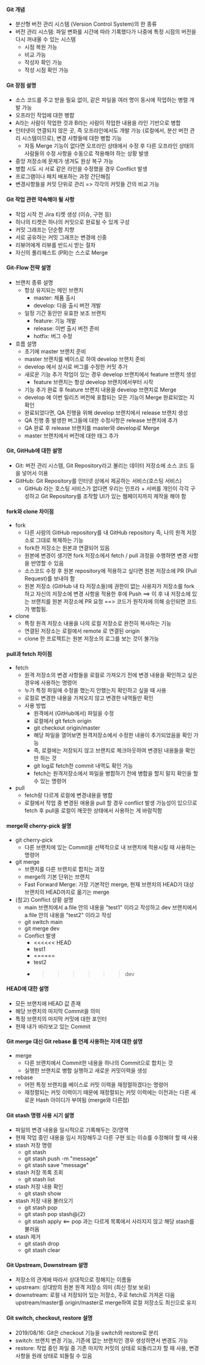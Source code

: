 #### Git 개념

- 분산형 버전 관리 시스템 (Version Control System)의 한 종류
- 버전 관리 시스템: 파일 변화를 시간에 따라 기록했다가 나중에 특정 시점의 버전을 다시 꺼내올 수 있는 시스템
  - 시점 복원 가능
  - 비교 가능
  - 작성자 확인 가능
  - 작성 시점 확인 가능

#### Git 장점 설명

- 소스 코드를 주고 받을 필요 없이, 같은 파일을 여러 명이 동시에 작업하는 병렬 개발 가능
- 오프라인 작업에 대한 병햡
- A라는 사람이 작업한 것과 B라는 사람이 작업한 내용을 라인 기반으로 병합
- 인터넷이 연결되지 않은 곳, 즉 오프라인에서도 개발 가능 (로컬에서, 분산 버전 관리 시스템이므로), 변경 사항들에 대한 병합 기능
  - 자동 Merge 기능이 없다면 오프라인 상태에서 수정 후 다른 오프라인 상태의 사람들의 수정 사항을 수동으로 적용해야 하는 상황 발생
- 중앙 저장소에 문제가 생겨도 원상 복구 가능
- 병합 시도 시 서로 같은 라인을 수정했을 경우 Conflict 발생
- 프로그램이나 패치 배포하는 과정 간단해짐
- 변경사항들을 커밋 단위로 관리 => 각각의 커밋들 간의 비교 가능

#### Git 작업 관련 약속해야 될 사항

- 작업 시작 전 Jira 티켓 생성 (이슈, 구현 등)
- 하나의 티켓은 하나의 커밋으로 완료될 수 있게 구성
- 커밋 그래프는 단순함 지향
- 서로 공유하는 커밋 그래프는 변경에 신중
- 리뷰어에게 리뷰를 반드시 받는 절차
- 자신의 풀리퀘스트 (PR)는 스스로 Merge

#### Git-Flow 전략 설명

- 브랜치 종류 설명
  - 항상 유지되는 메인 브랜치
    - master: 제품 출시
    - develop: 다음 출시 버전 개발
  - 일정 기간 동안만 유효한 보조 브랜치
    - feature: 기능 개발
    - release: 이번 출시 버전 준비
    - hotfix: 버그 수정
- 흐름 설명
  - 초기에 master 브랜치 준비
  - master 브랜치를 베이스로 하여 develop 브랜치 준비
  - develop 에서 상시로 버그를 수정한 커밋 추가
  - 새로운 기능 추가 작업이 있는 경우 develop 브랜치에서 feature 브랜치 생성
    - feature 브랜치는 항상 develop 브랜치에서부터 시작
  - 기능 추가 완료 후 feature 브랜치 내용을 develop 브랜치로 Merge
  - develop 에 이번 릴리즈 버전에 포함되는 모든 기능이 Merge 완료되었는 지 확인
  - 완료되었다면, QA 진행을 위해 develop 브랜치에서 release 브랜치 생성
  - QA 진행 중 발생한 버그들에 대한 수정사항은 release 브랜치에 추가
  - QA 완료 후 release 브랜치를 master와 develop로 Merge
  - master 브랜치에서 버전에 대한 태그 추가

#### Git, GitHub에 대한 설명

- Git: 버전 관리 시스템, Git Repository라고 불리는 데이터 저장소에 소스 코드 등을 넣어서 이용
- GitHub: Git Repository를 인터넷 상에서 제공하는 서비스(호스팅 서비스)
  - GitHub 라는 호스팅 서비스가 없다면 우리는 인프라 + 서버를 개인이 각각 구성하고 Git Repository를 조작할 UI가 있는 웹페이지까지 제작을 해야 함

#### fork와 clone 차이점

- fork
  - 다른 사람의 GitHub repository를 내 GitHub repository 즉, 나의 원격 저장소로 그대로 복제하는 기능
  - fork한 저장소는 원본과 연결되어 있음
  - 원본에 변경이 생기면 fork 저장소에서 fetch / pull 과정을 수행하면 변경 사항을 반영할 수 있음
  - 소스코드 수정 후 원본 repository에 적용하고 싶다면 원본 저장소에 PR (Pull Request)를 보내야 함
  - 원본 저장소 (GitHub 내 타 저장소들)에 권한이 없는 사용자가 저장소를 fork하고 자신의 저장소에 변경 사항을 적용한 후에 Push ==> 이 후 내 저장소에 있는 브랜치를 원본 저장소에 PR 요청 ==> 코드가 원작자에 의해 승인되면 코드가 병합됨.
- clone
  - 특정 원격 저장소 내용을 나의 로컬 저장소로 완전히 복사하는 기능
  - 연결된 저장소는 로컬에서 remote 로 연결된 origin
  - clone 한 프로젝트는 원본 저장소의 로그를 보는 것이 불가능

#### pull과 fetch 차이점

- fetch
  - 원격 저장소의 변경 사항들을 로컬로 가져오기 전에 변경 내용을 확인하고 싶은 경우에 사용하는 명령어
  - 누가 특정 파일에 수정을 했는지 안했는지 확인하고 싶을 때 사용
  - 로컬로 변경한 내용을 가져오지 않고 변경한 내역들만 확인
  - 사용 방법
    - 원격에서 (GitHub에서) 파일을 수정
    - 로컬에서 git fetch origin
    - git checkout origin/master
    - 해당 파일을 열어보면 원격저장소에서 수정한 내용이 추가되었음을 확인 가능
    - 즉, 로컬에는 저장되지 않고 브랜치로 체크아웃하여 변경된 내용들을 확인만 하는 것
    - git log로 fetch한 commit 내역도 확인 가능
    - fetch는 원격저장소에서 파일을 병합하기 전에 병합을 할지 말지 확인을 할수 있는 명령어
- pull
  - fetch랑 다르게 로컬에 변경내용을 병합
  - 로컬에서 작업 중 변경된 애용을 pull 할 경우 conflict 발생 가능성이 있으므로 fetch 후 pull을 로컬이 깨끗한 상태에서 사용하는 게 바람직함

#### merge와 cherry-pick 설명

- git cherry-pick
  - 다른 브랜치에 있는 Commit을 선택적으로 내 브랜치에 적용시킬 때 사용하는 명령어
- git merge
  - 브랜치를 다른 브랜치로 합치는 과정
  - merge의 기본 단위는 브랜치
  - Fast Forward Merge: 가장 기본적인 merge, 현재 브랜치의 HEAD가 대상 브랜치의 HEAD까지로 옮기는 merge
- (참고) Conflict 상황 설명
  - main 브랜치에서 a.file 안의 내용을 "test1" 이라고 작성하고 dev 브랜치에서 a.file 안의 내용을 "test2" 이라고 작성
  - git switch main
  - git merge dev
  - Conflict 발생
    - <<<<<< HEAD
    - test1
    - ======
    - test2
    - > > > > > > dev

#### HEAD에 대한 설명

- 모든 브랜치에 HEAD 값 존재
- 해당 브랜치의 마지막 Commit을 의미
- 특정 브랜치의 마지막 커밋에 대한 포인터
- 현재 내가 바라보고 있는 Commit

#### Git merge 대신 Git rebase 를 언제 사용하는 지에 대한 설명

- merge
  - 다른 브랜치에서 Commit한 내용을 하나의 Commit으로 합치는 것
  - 실행한 브랜치로 병합 실행하고 새로운 커밋이력을 생성
- rebase
  - 어떤 특정 브랜치를 베이스로 커밋 이력을 재정렬하겠다는 명령어
  - 재정렬되는 커밋 이력이기 때문에 재정렬되는 커밋 이력에는 이전과는 다른 새로운 Hash 아이디가 부여됨 (merge와 다른점)

#### Git stash 명령 사용 시기 설명

- 파일의 변경 내용을 일시적으로 기록해두는 것/영역
- 현재 작업 중인 내용을 임시 저장해두고 다른 구현 또는 이슈를 수정해야 할 때 사용
- stash 저장 명령
  - git stash
  - git stash push -m "message"
  - git stash save "message"
- stash 저장 목록 조회
  - git stash list
- stash 저장 내용 확인
  - git stash show
- stash 저장 내용 불러오기
  - git stash pop
  - git stash pop stash@{2}
  - git stash apply <== pop 과는 다르게 목록에서 사라지지 않고 해당 stash를 불러옴
- stash 제거
  - git stash drop
  - git stash clear

#### Git Upstream, Downstream 설명

- 저장소의 관계에 따라서 상대적으로 정해지는 이름들
- upstream: 상대방의 원본 원격 저장소 의미 (최신 정보 보유)
- downstream: 로컬 내 저장되어 있는 저장소, 주로 fetch로 가져온 다음 upstream/master를 origin/master로 merge하여 로컬 저장소도 최신으로 유지

#### Git switch, checkout, restore 설명

- 2019/08/16: Git은 checkout 기능을 switch와 restore로 분리
- switch: 브랜치 변경 기능, 기존에 없는 브랜치인 경우 생성하면서 변경도 가능
- restore: 작업 중인 파일 중 기존 마지막 커밋의 상태로 되돌리고자 할 때 사용, 변경 사항을 원래 상태로 되돌릴 수 있음
